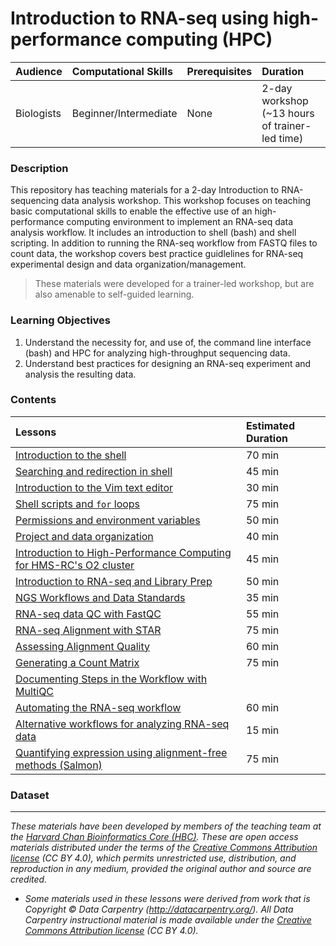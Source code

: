 # Introduction to RNA-seq using high-performance computing (HPC)

| Audience | Computational Skills | Prerequisites | Duration |
:----------|:----------|:----------|:----------|
| Biologists | Beginner/Intermediate | None | 2-day workshop (~13 hours of trainer-led time)|

### Description

This repository has teaching materials for a 2-day Introduction to RNA-sequencing data analysis workshop. This workshop focuses on teaching basic computational skills to enable the effective use of an high-performance computing environment to implement an RNA-seq data analysis workflow. It includes an introduction to shell (bash) and shell scripting. In addition to running the RNA-seq workflow from FASTQ files to count data, the workshop covers best practice guidlelines for RNA-seq experimental design and data organization/management.

> These materials were developed for a trainer-led workshop, but are also amenable to self-guided learning.

### Learning Objectives

1.	Understand the necessity for, and use of, the command line interface (bash) and HPC for analyzing high-throughput sequencing data.
2.	Understand best practices for designing an RNA-seq experiment and analysis the resulting data.


### Contents

| Lessons            | Estimated Duration |
|:------------------------|:----------|
|[Introduction to the shell](https://hbctraining.github.io/Intro-to-Shell/lessons/01_the_filesystem.html) | 70 min |
|[Searching and redirection in shell](https://hbctraining.github.io/Intro-to-Shell/lessons/02_searching_files.html) | 45 min |
|[Introduction to the Vim text editor ](https://hbctraining.github.io/Intro-to-Shell/lessons/03_vim.html) | 30 min |
|[Shell scripts and `for` loops](https://hbctraining.github.io/Intro-to-Shell/lessons/04_loops_and_scripts.html) | 75 min |
|[Permissions and environment variables](https://hbctraining.github.io/Intro-to-Shell/lessons/05_permissions_and_environment_variables.html) | 50 min |
|[Project and data organization](https://hbctraining.github.io/Intro-to-rnaseq-hpc-O2/lessons/01_data_organization.html) | 40 min |
|[Introduction to High-Performance Computing for HMS-RC's O2 cluster](lectures/HPC_intro_O2.pdf) | 45 min |
|[Introduction to RNA-seq and Library Prep](lectures/rna-seq_design.pdf) | 50 min |
|[NGS Workflows and Data Standards]() | 35 min |
|[RNA-seq data QC with FastQC](https://hbctraining.github.io/Intro-to-rnaseq-hpc-O2/lessons/02_assessing_quality.html) | 55 min |
|[RNA-seq Alignment with STAR](https://hbctraining.github.io/Intro-to-rnaseq-hpc-O2/lessons/03_alignment.html) | 75 min |
|[Assessing Alignment Quality](https://hbctraining.github.io/Intro-to-rnaseq-hpc-O2/lessons/04_alignment_quality.html) | 60 min |
|[Generating a Count Matrix](https://hbctraining.github.io/Intro-to-rnaseq-hpc-O2/lessons/05_counting_reads.html) | 75 min |
|[Documenting Steps in the Workflow with MultiQC](https://hbctraining.github.io/Intro-to-rnaseq-hpc-O2/lessons/06_multiQC.html)
|[Automating the RNA-seq workflow](https://hbctraining.github.io/Intro-to-rnaseq-hpc-O2/lessons/07_automating_workflow.md) | 60 min |
|[Alternative workflows for analyzing RNA-seq data](lectures/RNAseq-analysis-methods.pdf) | 15 min |
|[Quantifying expression using alignment-free methods (Salmon)](https://hbctraining.github.io/Intro-to-rnaseq-hpc-O2/lessons/05_salmon.htmml) | 75 min |

### Dataset

***
*These materials have been developed by members of the teaching team at the [Harvard Chan Bioinformatics Core (HBC)](http://bioinformatics.sph.harvard.edu/). These are open access materials distributed under the terms of the [Creative Commons Attribution license](https://creativecommons.org/licenses/by/4.0/) (CC BY 4.0), which permits unrestricted use, distribution, and reproduction in any medium, provided the original author and source are credited.*

* *Some materials used in these lessons were derived from work that is Copyright © Data Carpentry (http://datacarpentry.org/). 
All Data Carpentry instructional material is made available under the [Creative Commons Attribution license](https://creativecommons.org/licenses/by/4.0/) (CC BY 4.0).*
